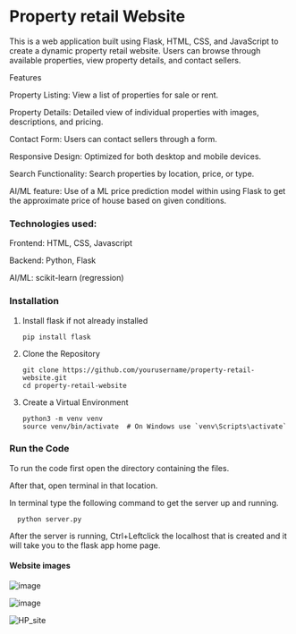 # Property retail Website
This is a web application built using Flask, HTML, CSS, and JavaScript to create a dynamic property retail website. Users can browse through available properties, view property details, and contact sellers.

Features

  Property Listing: View a list of properties for sale or rent.

  Property Details: Detailed view of individual properties with images, descriptions, and pricing.

  Contact Form: Users can contact sellers through a form.

  Responsive Design: Optimized for both desktop and mobile devices.

  Search Functionality: Search properties by location, price, or type.

  AI/ML feature: Use of a ML price prediction model within using Flask to get the approximate price of house based on given                   conditions.

### Technologies used: 

Frontend: HTML, CSS, Javascript

Backend: Python, Flask

AI/ML: scikit-learn (regression)

### Installation

1. Install flask if not already installed

       pip install flask

1. Clone the Repository

       git clone https://github.com/yourusername/property-retail-website.git
       cd property-retail-website

2. Create a Virtual Environment

       python3 -m venv venv
       source venv/bin/activate  # On Windows use `venv\Scripts\activate`
   
### Run the Code

To run the code first open the directory containing the files.

After that, open terminal in that location.

In terminal type the following command to get the server up and running.
      
      python server.py

After the server is running, Ctrl+Leftclick the localhost that is created and it will take you to the flask app home page.
       
#### Website images

![image](https://github.com/user-attachments/assets/b3449ba6-a5aa-4342-84da-376eb810835d)

![image](https://github.com/user-attachments/assets/403e5f11-00a6-4cb9-a495-9eb44cd885b5)

![HP_site](https://github.com/user-attachments/assets/a3d334e6-a02e-49c9-915f-b1dff673e55e)



